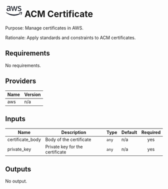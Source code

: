 # ![AWS](aws-logo.png) ACM Certificate

Purpose: Manage certificates in AWS.

Rationale: Apply standards and constraints to ACM certificates.

## Requirements

No requirements.

## Providers

| Name | Version |
|------|---------|
| aws | n/a |

## Inputs

| Name | Description | Type | Default | Required |
|------|-------------|------|---------|:--------:|
| certificate\_body | Body of the certificate | `any` | n/a | yes |
| private\_key | Private key for the certificate | `any` | n/a | yes |

## Outputs

No output.

